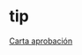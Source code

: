 # tip
<a href="https://docs.google.com/document/d/1eYmXJ-exsBSBHnD9VigfTDzB6ZDyo2Hd-7J6-2Z8XQQ/edit?usp=sharing" target="_blank"> Carta aprobación</a>
